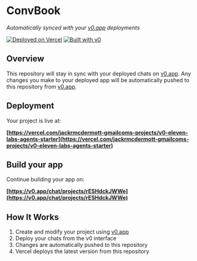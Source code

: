 # ConvBook

*Automatically synced with your [v0.app](https://v0.app) deployments*

[![Deployed on Vercel](https://img.shields.io/badge/Deployed%20on-Vercel-black?style=for-the-badge&logo=vercel)](https://vercel.com/jackrmcdermott-gmailcoms-projects/v0-eleven-labs-agents-starter)
[![Built with v0](https://img.shields.io/badge/Built%20with-v0.app-black?style=for-the-badge)](https://v0.app/chat/projects/rESHdckJWWe)

## Overview

This repository will stay in sync with your deployed chats on [v0.app](https://v0.app).
Any changes you make to your deployed app will be automatically pushed to this repository from [v0.app](https://v0.app).

## Deployment

Your project is live at:

**[https://vercel.com/jackrmcdermott-gmailcoms-projects/v0-eleven-labs-agents-starter](https://vercel.com/jackrmcdermott-gmailcoms-projects/v0-eleven-labs-agents-starter)**

## Build your app

Continue building your app on:

**[https://v0.app/chat/projects/rESHdckJWWe](https://v0.app/chat/projects/rESHdckJWWe)**

## How It Works

1. Create and modify your project using [v0.app](https://v0.app)
2. Deploy your chats from the v0 interface
3. Changes are automatically pushed to this repository
4. Vercel deploys the latest version from this repository